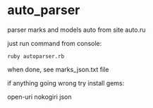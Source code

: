 # auto_parser
parser marks and models auto from site auto.ru

just run command from console: 

    ruby autoparser.rb

when done, see marks_json.txt file

if anything going wrong try install gems: 

open-uri
nokogiri
json